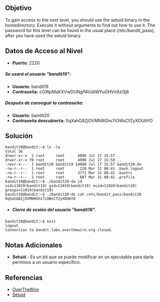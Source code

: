## Objetivo
To gain access to the next level, you should use the setuid binary in the homedirectory. Execute it without arguments to find out how to use it. The password for this level can be found in the usual place (/etc/bandit_pass), after you have used the setuid binary.
## Datos de Acceso al Nivel
- **Puerto:** 2220
##### Se usará el usuario "bandit19":
- **Usuario:** bandit19
- **Contraseña:** cGWpMaKXVwDUNgPAVJbWYuGHVn9zl3j8
##### Después de conseguir la contraseña:
- **Usuario:** bandit20
- **Contraseña descubierta:** 0qXahG8ZjOVMN9Ghs7iOWsCfZyXOUbYO
## Solución
```
bandit19@bandit:~$ ls -la
total 36
drwxr-xr-x  2 root     root      4096 Jul 17 15:57 .
drwxr-xr-x 70 root     root      4096 Jul 17 15:58 ..
-rwsr-x---  1 bandit20 bandit19 14880 Jul 17 15:57 bandit20-do
-rw-r--r--  1 root     root       220 Mar 31 08:41 .bash_logout
-rw-r--r--  1 root     root      3771 Mar 31 08:41 .bashrc
-rw-r--r--  1 root     root       807 Mar 31 08:41 .profile
bandit19@bandit:~$ ./bandit20-do id
uid=11019(bandit19) gid=11019(bandit19) euid=11020(bandit20) groups=11019(bandit19)
bandit19@bandit:~$ ./bandit20-do cat /etc/bandit_pass/bandit20
0qXahG8ZjOVMN9Ghs7iOWsCfZyXOUbYO
```

- ##### Cierre de sesión del usuario "bandit19".
```
bandit19@bandit:~$ exit
logout
Connection to bandit.labs.overthewire.org closed.
```
## Notas Adicionales
- **Setuid** - Es un bit que se puede modificar en un ejecutable para darle permisos a un usuario específico.
## Referencias
- [OverTheWire](https://overthewire.org/wargames/bandit/bandit1.html)
- [Setuid](https://en.wikipedia.org/wiki/Setuid)